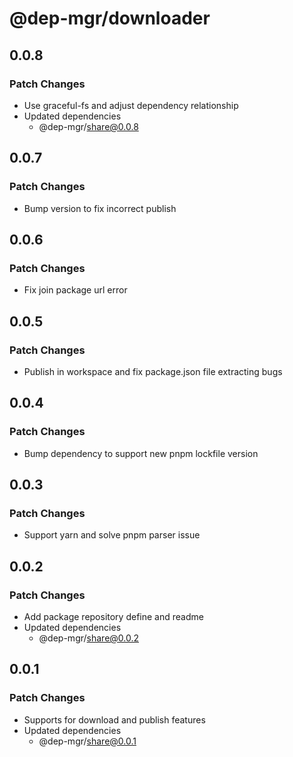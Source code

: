 # @dep-mgr/downloader

## 0.0.8

### Patch Changes

- Use graceful-fs and adjust dependency relationship
- Updated dependencies
  - @dep-mgr/share@0.0.8

## 0.0.7

### Patch Changes

- Bump version to fix incorrect publish

## 0.0.6

### Patch Changes

- Fix join package url error

## 0.0.5

### Patch Changes

- Publish in workspace and fix package.json file extracting bugs

## 0.0.4

### Patch Changes

- Bump dependency to support new pnpm lockfile version

## 0.0.3

### Patch Changes

- Support yarn and solve pnpm parser issue

## 0.0.2

### Patch Changes

- Add package repository define and readme
- Updated dependencies
  - @dep-mgr/share@0.0.2

## 0.0.1

### Patch Changes

- Supports for download and publish features
- Updated dependencies
  - @dep-mgr/share@0.0.1
